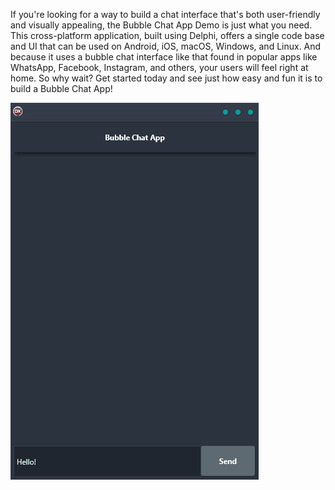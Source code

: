 If you're looking for a way to build a chat interface that's both user-friendly and visually appealing, the Bubble Chat App Demo is just what you need. This cross-platform application, built using Delphi, offers a single code base and UI that can be used on Android, iOS, macOS, Windows, and Linux. And because it uses a bubble chat interface like that found in popular apps like WhatsApp, Facebook, Instagram, and others, your users will feel right at home. So why wait? Get started today and see just how easy and fun it is to build a Bubble Chat App!

![screenshot](screenshot.gif)
